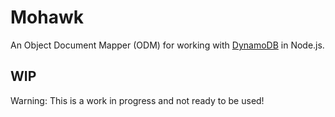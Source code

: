 # Mohawk

An Object Document Mapper (ODM) for working with 
[DynamoDB]() in Node.js.

## WIP

Warning: This is a work in progress and not ready to be used!
